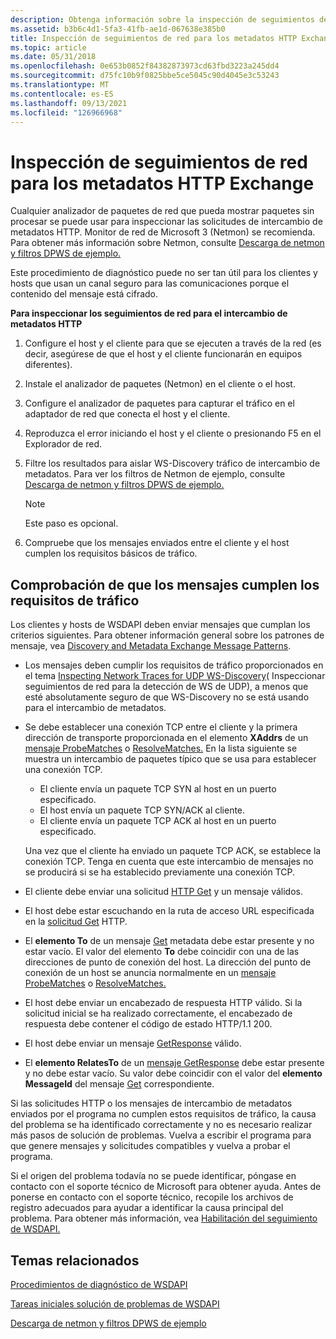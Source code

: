 ```yaml
---
description: Obtenga información sobre la inspección de seguimientos de red para el intercambio de metadatos HTTP. Use un analizador de paquetes de red que muestre paquetes sin procesar.
ms.assetid: b3b6c4d1-5fa3-41fb-ae1d-067638e385b0
title: Inspección de seguimientos de red para los metadatos HTTP Exchange
ms.topic: article
ms.date: 05/31/2018
ms.openlocfilehash: 0e653b0852f84382873973cd63fbd3223a245dd4
ms.sourcegitcommit: d75fc10b9f0825bbe5ce5045c90d4045e3c53243
ms.translationtype: MT
ms.contentlocale: es-ES
ms.lasthandoff: 09/13/2021
ms.locfileid: "126966968"
---
```

# <a name="inspecting-network-traces-for-http-metadata-exchange"></a>Inspección de seguimientos de red para los metadatos HTTP Exchange

Cualquier analizador de paquetes de red que pueda mostrar paquetes sin procesar se puede usar para inspeccionar las solicitudes de intercambio de metadatos HTTP. Monitor de red de Microsoft 3 (Netmon) se recomienda. Para obtener más información sobre Netmon, consulte [Descarga de netmon y filtros DPWS de ejemplo.](downloading-netmon-and-sample-dpws-filters.md)

Este procedimiento de diagnóstico puede no ser tan útil para los clientes y hosts que usan un canal seguro para las comunicaciones porque el contenido del mensaje está cifrado.

**Para inspeccionar los seguimientos de red para el intercambio de metadatos HTTP**

1.  Configure el host y el cliente para que se ejecuten a través de la red (es decir, asegúrese de que el host y el cliente funcionarán en equipos diferentes).
2.  Instale el analizador de paquetes (Netmon) en el cliente o el host.
3.  Configure el analizador de paquetes para capturar el tráfico en el adaptador de red que conecta el host y el cliente.
4.  Reproduzca el error iniciando el host y el cliente o presionando F5 en el Explorador de red.
5.  Filtre los resultados para aislar WS-Discovery tráfico de intercambio de metadatos. Para ver los filtros de Netmon de ejemplo, consulte [Descarga de netmon y filtros DPWS de ejemplo.](downloading-netmon-and-sample-dpws-filters.md)
    > [!Note]  
    > Este paso es opcional.

     

6.  Compruebe que los mensajes enviados entre el cliente y el host cumplen los requisitos básicos de tráfico.

## <a name="verifying-that-messages-meet-traffic-requirements"></a>Comprobación de que los mensajes cumplen los requisitos de tráfico

Los clientes y hosts de WSDAPI deben enviar mensajes que cumplan los criterios siguientes. Para obtener información general sobre los patrones de mensaje, vea [Discovery and Metadata Exchange Message Patterns](discovery-and-metadata-exchange-message-patterns.md).

-   Los mensajes deben cumplir los requisitos de tráfico proporcionados en el tema [Inspecting Network Traces for UDP WS-Discovery](inspecting-network-traces-for-udp-ws-discovery.md)( Inspeccionar seguimientos de red para la detección de WS de UDP), a menos que esté absolutamente seguro de que WS-Discovery no se está usando para el intercambio de metadatos.
-   Se debe establecer una conexión TCP entre el cliente y la primera dirección de transporte proporcionada en el elemento **XAddrs** de un [mensaje ProbeMatches](probematches-message.md) o [ResolveMatches.](resolvematches-message.md) En la lista siguiente se muestra un intercambio de paquetes típico que se usa para establecer una conexión TCP.
    -   El cliente envía un paquete TCP SYN al host en un puerto especificado.
    -   El host envía un paquete TCP SYN/ACK al cliente.
    -   El cliente envía un paquete TCP ACK al host en un puerto especificado.

    Una vez que el cliente ha enviado un paquete TCP ACK, se establece la conexión TCP. Tenga en cuenta que este intercambio de mensajes no se producirá si se ha establecido previamente una conexión TCP.
-   El cliente debe enviar una solicitud [HTTP Get](get--metadata-exchange--http-request-and-message.md) y un mensaje válidos.
-   El host debe estar escuchando en la ruta de acceso URL especificada en la [solicitud Get](get--metadata-exchange--http-request-and-message.md) HTTP.
-   El **elemento To** de un mensaje [Get](get--metadata-exchange--http-request-and-message.md) metadata debe estar presente y no estar vacío. El valor del elemento **To** debe coincidir con una de las direcciones de punto de conexión del host. La dirección del punto de conexión de un host se anuncia normalmente en un [mensaje ProbeMatches](probematches-message.md) o [ResolveMatches.](resolvematches-message.md)
-   El host debe enviar un encabezado de respuesta HTTP válido. Si la solicitud inicial se ha realizado correctamente, el encabezado de respuesta debe contener el código de estado HTTP/1.1 200.
-   El host debe enviar un mensaje [GetResponse](getresponse--metadata-exchange--message.md) válido.
-   El **elemento RelatesTo** de un [mensaje GetResponse](getresponse--metadata-exchange--message.md) debe estar presente y no debe estar vacío. Su valor debe coincidir con el valor del **elemento MessageId** del mensaje [Get](get--metadata-exchange--http-request-and-message.md) correspondiente.

Si las solicitudes HTTP o los mensajes de intercambio de metadatos enviados por el programa no cumplen estos requisitos de tráfico, la causa del problema se ha identificado correctamente y no es necesario realizar más pasos de solución de problemas. Vuelva a escribir el programa para que genere mensajes y solicitudes compatibles y vuelva a probar el programa.

Si el origen del problema todavía no se puede identificar, póngase en contacto con el soporte técnico de Microsoft para obtener ayuda. Antes de ponerse en contacto con el soporte técnico, recopile los archivos de registro adecuados para ayudar a identificar la causa principal del problema. Para obtener más información, vea [Habilitación del seguimiento de WSDAPI.](enabling-wsdapi-tracing.md)

## <a name="related-topics"></a>Temas relacionados

<dl> <dt>

[Procedimientos de diagnóstico de WSDAPI](wsdapi-diagnostic-procedures.md)
</dt> <dt>

[Tareas iniciales solución de problemas de WSDAPI](getting-started-with-wsdapi-troubleshooting.md)
</dt> <dt>

[Descarga de netmon y filtros DPWS de ejemplo](downloading-netmon-and-sample-dpws-filters.md)
</dt> </dl>

 

 



